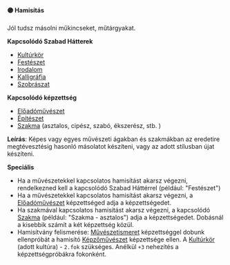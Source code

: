 #### 🟣 Hamisítás

Jól tudsz másolni műkincseket, műtárgyakat.

**Kapcsolódó Szabad Hátterek**
- [Kultúrkör](../hatterek.szabad/kulturkor.md)
- [Festészet](../hatterek.szabad/festeszet.md)
- [Irodalom](../hatterek.szabad/irodalom.md)
- [Kalligráfia](../hatterek.szabad/kalligrafia.md)
- [Szobrászat](../hatterek.szabad/szobraszat.md)

**Kapcsolódó képzettség**
- [Előadóművészet](eloadomuveszet.md)
- [Építészet](epiteszet.md)
- [Szakma](szakma.md) (asztalos, cipész, szabó, ékszerész, stb. )

**Leírás**: Képes vagy egyes művészeti ágakban és szakmákban az eredetire megtévesztésig hasonló másolatot készíteni, vagy az adott stílusban újat készíteni.

**Speciális**
- Ha a művészetekkel kapcsolatos hamisítást akarsz végezni, rendelkezned kell a kapcsolódó Szabad Háttérrel (például: "Festészet")
- Ha a művészetekkel kapcsolatos hamisítást akarsz végezni, a [Előadóművészet](eloadomuveszet.md) képzettséged adja a képzettségedet.
- Ha szakmával kapcsolatos hamisítást akarsz végezni, a kapcsolódó [Szakma](szakma.md) (például: "Szakma - asztalos") adja a  képzettségedet. Dobásnál a kisebbik számít a két képzettség közül.
- Hamisítvány felismerése: [Művészetismeret](muveszetismeret.md) képzettséggel dobunk ellenpróbát a hamisító [Képzőművészet](../kepzettsegek/kepzomuveszet.md) képzettsége ellen. A  [Kultúrkör](../hatterek.szabad/kulturkor.md) (adott kultúra) - `2.fok` szükséges. Anélkül `+3` nehezítés a képzettségpróbákra fokonként.

